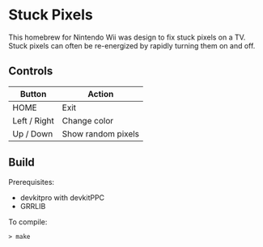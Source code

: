 # Stuck Pixels
This homebrew for Nintendo Wii was design to fix stuck pixels on a TV.
Stuck pixels can often be re-energized by rapidly turning them on and off.

## Controls
| Button       | Action             |
| ------------ | ------------------ |
| HOME         | Exit               |
| Left / Right | Change color       |
| Up / Down    | Show random pixels |

## Build
Prerequisites:
* devkitpro with devkitPPC
* GRRLIB

To compile:
```
> make
```
